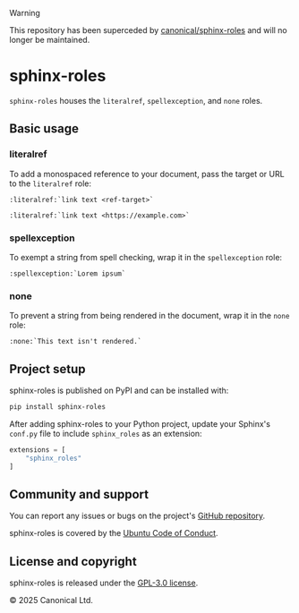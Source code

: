 > [!WARNING]
> This repository has been superceded by
> [canonical/sphinx-roles](https://github.com/canonical/sphinx-roles) and
> will no longer be maintained.

# sphinx-roles

`sphinx-roles` houses the `literalref`, `spellexception`, and `none` roles.

## Basic usage

### literalref

To add a monospaced reference to your document, pass the target or URL to the
`literalref` role:

```
:literalref:`link text <ref-target>`

:literalref:`link text <https://example.com>`
```

### spellexception

To exempt a string from spell checking, wrap it in the `spellexception` role:

```
:spellexception:`Lorem ipsum`
```

### none

To prevent a string from being rendered in the document, wrap it in the `none` role:

```
:none:`This text isn't rendered.`
```

## Project setup

sphinx-roles is published on PyPI and can be installed with:

```bash
pip install sphinx-roles
```

After adding sphinx-roles to your Python project, update your Sphinx's `conf.py`
file to include `sphinx_roles` as an extension:

```python
extensions = [
    "sphinx_roles"
]
```

## Community and support

You can report any issues or bugs on the project's [GitHub
repository](https://github.com/canonical/sphinx-roles).

sphinx-roles is covered by the [Ubuntu Code of
Conduct](https://ubuntu.com/community/ethos/code-of-conduct).

## License and copyright

sphinx-roles is released under the [GPL-3.0 license](LICENSE).

© 2025 Canonical Ltd.
